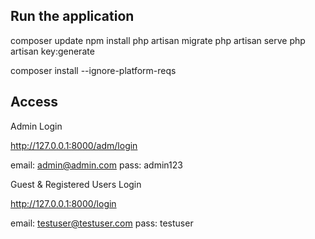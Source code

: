 ## Run the application

composer update
npm install
php artisan migrate
php artisan serve
php artisan key:generate

composer install --ignore-platform-reqs

## Access
Admin Login

http://127.0.0.1:8000/adm/login

email: admin@admin.com
pass: admin123


Guest & Registered Users Login

http://127.0.0.1:8000/login

email: testuser@testuser.com
pass: testuser